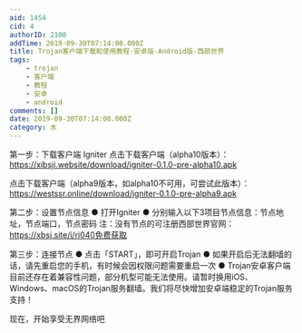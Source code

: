 ```yaml
---
aid: 1454
cid: 4
authorID: 2100
addTime: 2019-09-30T07:14:00.000Z
title: Trojan客户端下载和使用教程-安卓版-Android版-西部世界
tags:
    - trojan
    - 客户端
    - 教程
    - 安卓
    - android
comments: []
date: 2019-09-30T07:14:00.000Z
category: 水
---
```


第一步：下载客户端 Igniter 点击下载客户端（alpha10版本）：https://xibsji.website/download/igniter-0.1.0-pre-alpha10.apk

点击下载客户端（alpha9版本，如alpha10不可用，可尝试此版本）：https://westssr.online/download/igniter-0.1.0-pre-alpha9.apk

第二步：设置节点信息 ● 打开Igniter ● 分别输入以下3项目节点信息：节点地址，节点端口，节点密码 注：没有节点的可注册西部世界官网：https://xbsj.site/i/ri040免费获取

第三步：连接节点 ● 点击「START」，即可开启Trojan ● 如果开启后无法翻墙的话，请先重启您的手机，有时候会因权限问题需要重启一次 ● Trojan安卓客户端目前还存在着兼容性问题，部分机型可能无法使用。请暂时换用iOS、Windows、macOS的Trojan服务翻墙。我们将尽快增加安卓端稳定的Trojan服务支持！

现在，开始享受无界网络吧
